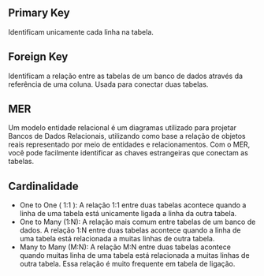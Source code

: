 ## Primary Key

Identificam unicamente cada linha na tabela.

## Foreign Key

Identificam a relação entre as tabelas de um banco de dados através da referência de uma coluna. Usada para conectar duas tabelas.

## MER

Um modelo entidade relacional é um diagramas utilizado para projetar Bancos de Dados Relacionais, utilizando como base a relação de objetos reais representado por meio de entidades e relacionamentos. Com o MER, você pode facilmente identificar as chaves estrangeiras que conectam as tabelas.

## Cardinalidade

* One to One ( 1:1 ): A relação 1:1 entre duas tabelas acontece quando a linha de uma tabela está unicamente ligada a linha da outra tabela.
* One to Many (1:N): A relação mais comum entre tabelas de um banco de dados. A relação 1:N entre duas tabelas acontece quando a linha de uma tabela está relacionada a muitas linhas de outra tabela.
* Many to Many (M:N): A relação M:N entre duas tabelas acontece quando muitas linha de uma tabela está relacionada a muitas linhas de outra tabela. Essa relação é muito frequente em tabela de ligação.
